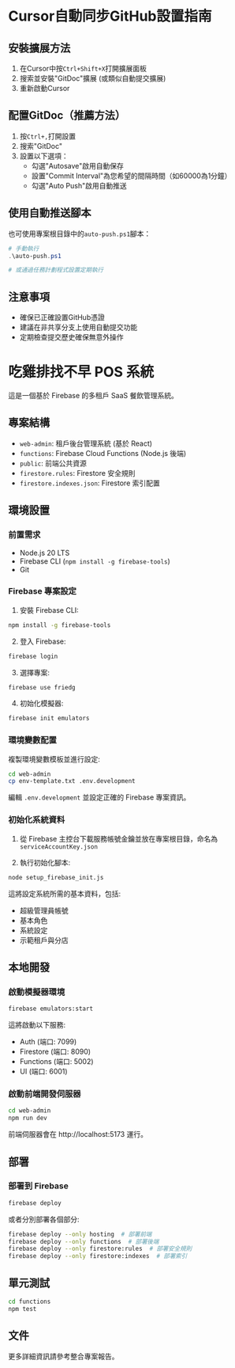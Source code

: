 # Cursor自動同步GitHub設置指南

## 安裝擴展方法
1. 在Cursor中按`Ctrl+Shift+X`打開擴展面板
2. 搜索並安裝"GitDoc"擴展 (或類似自動提交擴展)
3. 重新啟動Cursor

## 配置GitDoc（推薦方法）
1. 按`Ctrl+,`打開設置
2. 搜索"GitDoc"
3. 設置以下選項：
   - 勾選"Autosave"啟用自動保存
   - 設置"Commit Interval"為您希望的間隔時間（如60000為1分鐘）
   - 勾選"Auto Push"啟用自動推送

## 使用自動推送腳本
也可使用專案根目錄中的`auto-push.ps1`腳本：
```powershell
# 手動執行
.\auto-push.ps1

# 或通過任務計劃程式設置定期執行
```

## 注意事項
- 確保已正確設置GitHub憑證
- 建議在非共享分支上使用自動提交功能
- 定期檢查提交歷史確保無意外操作 

# 吃雞排找不早 POS 系統

這是一個基於 Firebase 的多租戶 SaaS 餐飲管理系統。

## 專案結構

- `web-admin`: 租戶後台管理系統 (基於 React)
- `functions`: Firebase Cloud Functions (Node.js 後端)
- `public`: 前端公共資源
- `firestore.rules`: Firestore 安全規則
- `firestore.indexes.json`: Firestore 索引配置

## 環境設置

### 前置需求

- Node.js 20 LTS
- Firebase CLI (`npm install -g firebase-tools`)
- Git

### Firebase 專案設定

1. 安裝 Firebase CLI:
```bash
npm install -g firebase-tools
```

2. 登入 Firebase:
```bash
firebase login
```

3. 選擇專案:
```bash
firebase use friedg
```

4. 初始化模擬器:
```bash
firebase init emulators
```

### 環境變數配置

複製環境變數模板並進行設定:

```bash
cd web-admin
cp env-template.txt .env.development
```

編輯 `.env.development` 並設定正確的 Firebase 專案資訊。

### 初始化系統資料

1. 從 Firebase 主控台下載服務帳號金鑰並放在專案根目錄，命名為 `serviceAccountKey.json`

2. 執行初始化腳本:
```bash
node setup_firebase_init.js
```

這將設定系統所需的基本資料，包括:
- 超級管理員帳號
- 基本角色
- 系統設定
- 示範租戶與分店

## 本地開發

### 啟動模擬器環境

```bash
firebase emulators:start
```

這將啟動以下服務:
- Auth (端口: 7099)
- Firestore (端口: 8090)
- Functions (端口: 5002)
- UI (端口: 6001)

### 啟動前端開發伺服器

```bash
cd web-admin
npm run dev
```

前端伺服器會在 http://localhost:5173 運行。

## 部署

### 部署到 Firebase

```bash
firebase deploy
```

或者分別部署各個部分:

```bash
firebase deploy --only hosting  # 部署前端
firebase deploy --only functions  # 部署後端
firebase deploy --only firestore:rules  # 部署安全規則
firebase deploy --only firestore:indexes  # 部署索引
```

## 單元測試

```bash
cd functions
npm test
```

## 文件

更多詳細資訊請參考整合專案報告。 